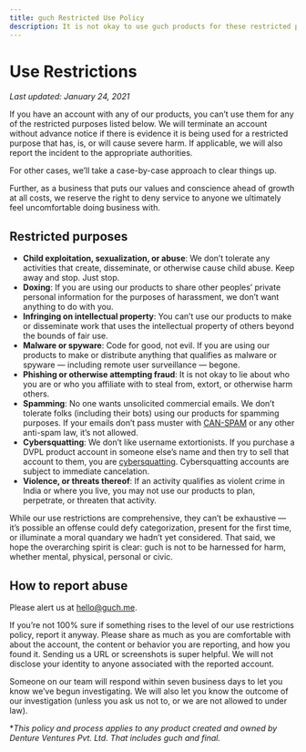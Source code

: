 ```yaml
---
title: guch Restricted Use Policy
description: It is not okay to use guch products for these restricted purposes.
---
```


# Use Restrictions

*Last updated: January 24, 2021*

If you have an account with any of our products, you can’t use them for any of the restricted purposes listed below. We will terminate an account without advance notice if there is evidence it is being used for a restricted purpose that has, is, or will cause severe harm. If applicable, we will also report the incident to the appropriate authorities.

For other cases, we’ll take a case-by-case approach to clear things up.

Further, as a business that puts our values and conscience ahead of growth at all costs, we reserve the right to deny service to anyone we ultimately feel uncomfortable doing business with.

## Restricted purposes

* **Child exploitation, sexualization, or abuse**: We don’t tolerate any activities that create, disseminate, or otherwise cause child abuse. Keep away and stop. Just stop. 
* **Doxing**: If you are using our products to share other peoples’ private personal information for the purposes of harassment, we don’t want anything to do with you.
* **Infringing on intellectual property**: You can’t use our products to make or disseminate work that uses the intellectual property of others beyond the bounds of fair use.
* **Malware or spyware**: Code for good, not evil. If you are using our products to make or distribute anything that qualifies as malware or spyware — including remote user surveillance — begone.
* **Phishing or otherwise attempting fraud**: It is not okay to lie about who you are or who you affiliate with to steal from, extort, or otherwise harm others.
* **Spamming**: No one wants unsolicited commercial emails. We don’t tolerate folks (including their bots) using our products for spamming purposes. If your emails don’t pass muster with [CAN-SPAM](https://www.ftc.gov/tips-advice/business-center/guidance/can-spam-act-compliance-guide-business) or any other anti-spam law, it’s not allowed.
* **Cybersquatting**: We don’t like username extortionists. If you purchase a DVPL product account in someone else’s name and then try to sell that account to them, you are [cybersquatting](https://www.law.cornell.edu/uscode/text/15/1125). Cybersquatting accounts are subject to immediate cancelation.
* **Violence, or threats thereof**: If an activity qualifies as violent crime in India or where you live, you may not use our products to plan, perpetrate, or threaten that activity.

While our use restrictions are comprehensive, they can’t be exhaustive — it’s possible an offense could defy categorization, present for the first time, or illuminate a moral quandary we hadn’t yet considered. That said, we hope the overarching spirit is clear: guch is not to be harnessed for harm, whether mental, physical, personal or civic.

## How to report abuse

Please alert us at [hello@guch.me](mailto:hello@guch.me).

If you’re not 100% sure if something rises to the level of our use restrictions policy, report it anyway. Please share as much as you are comfortable with about the account, the content or behavior you are reporting, and how you found it. Sending us a URL or screenshots is super helpful. We will not disclose your identity to anyone associated with the reported account.

Someone on our team will respond within seven business days to let you know we’ve begun investigating. We will also let you know the outcome of our investigation (unless you ask us not to, or we are not allowed to under law).

**This policy and process applies to any product created and owned by Denture Ventures Pvt. Ltd. That includes guch and final.*